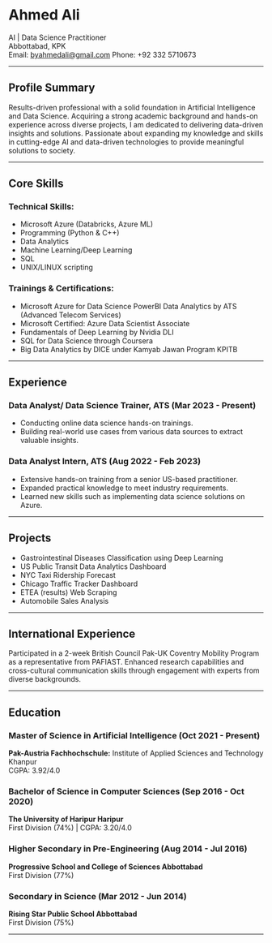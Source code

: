 # Ahmed Ali

AI | Data Science Practitioner  
Abbottabad, KPK  
Email: byahmedali@gmail.com
Phone: +92 332 5710673

---

## Profile Summary

Results-driven professional with a solid foundation in Artificial Intelligence and Data Science. Acquiring a strong academic background and hands-on experience across diverse projects, I am dedicated to delivering data-driven insights and solutions. Passionate about expanding my knowledge and skills in cutting-edge AI and data-driven technologies to provide meaningful solutions to society.

---

## Core Skills

### Technical Skills:
- Microsoft Azure (Databricks, Azure ML)
- Programming (Python & C++)
- Data Analytics
- Machine Learning/Deep Learning
- SQL
- UNIX/LINUX scripting

### Trainings & Certifications:
- Microsoft Azure for Data Science PowerBI Data Analytics by ATS (Advanced Telecom Services)
- Microsoft Certified: Azure Data Scientist Associate
- Fundamentals of Deep Learning by Nvidia DLI
- SQL for Data Science through Coursera
- Big Data Analytics by DICE under Kamyab Jawan Program KPITB

---

## Experience

### Data Analyst/ Data Science Trainer, ATS (Mar 2023 - Present)
- Conducting online data science hands-on trainings.
- Building real-world use cases from various data sources to extract valuable insights.

### Data Analyst Intern, ATS (Aug 2022 - Feb 2023)
- Extensive hands-on training from a senior US-based practitioner.
- Expanded practical knowledge to meet industry requirements.
- Learned new skills such as implementing data science solutions on Azure.

---

## Projects

- Gastrointestinal Diseases Classification using Deep Learning
- US Public Transit Data Analytics Dashboard
- NYC Taxi Ridership Forecast
- Chicago Traffic Tracker Dashboard
- ETEA (results) Web Scraping
- Automobile Sales Analysis

---

## International Experience

Participated in a 2-week British Council Pak-UK Coventry Mobility Program as a representative from PAFIAST. Enhanced research capabilities and cross-cultural communication skills through engagement with experts from diverse backgrounds.

---

## Education

### Master of Science in Artificial Intelligence (Oct 2021 - Present)
**Pak-Austria Fachhochschule:** Institute of Applied Sciences and Technology Khanpur  
CGPA: 3.92/4.0

### Bachelor of Science in Computer Sciences (Sep 2016 - Oct 2020)
**The University of Haripur Haripur**  
First Division (74%) | CGPA: 3.20/4.0

### Higher Secondary in Pre-Engineering (Aug 2014 - Jul 2016)
**Progressive School and College of Sciences Abbottabad**  
First Division (77%)

### Secondary in Science (Mar 2012 - Jun 2014)
**Rising Star Public School Abbottabad**  
First Division (75%)

---
